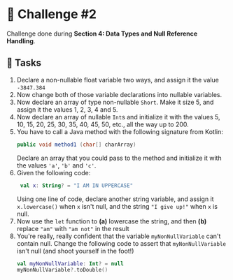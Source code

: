 # 🧠 Challenge #2

Challenge done during **Section 4: Data Types and Null Reference Handling**.

## 🎯 Tasks
1. Declare a non-nullable float variable two ways, and assign it the value `-3847.384`
2. Now change both of those variable declarations into nullable variables.
3. Now declare an array of type non-nullable `Short`. Make it size 5, and assign it the values 1, 2, 3, 4 and 5.
4. Now declare an array of nullable `Int`s and initialize it with the values 5, 10, 15, 20, 25, 30, 35, 40, 45, 50, etc., all the way up to 200.
5. You have to call a Java method with the following signature from Kotlin:
    ```java
    public void method1 (char[] charArray)
    ```
    Declare an array that you could pass to the method and initialize it with the values `'a'`, `'b'` and `'c'`.
6. Given the following code:
   ```kotlin
    val x: String? = "I AM IN UPPERCASE"
   ```
    Using one line of code, declare another string variable, and assign it `x.lowercase()` when `x` isn't null, and the string `"I give up!"` when `x` is null.
7. Now use the `let` function to **(a)** lowercase the string, and then **(b)** replace `"am"` with `"am not"` in the result
8. You're really, really confident that the variable `myNonNullVariable` can't contain null. Change the following code to assert that `myNonNullVariable` isn't null (and shoot yourself in the foot!)
   ```kotlin
   val myNonNullVariable: Int? = null
   myNonNullVariable?.toDouble()
   ```
